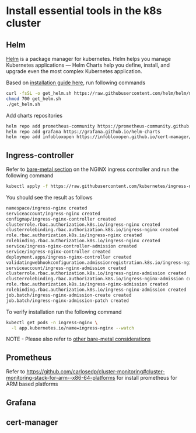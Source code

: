# Install essential tools in the k8s cluster

## Helm

[Helm](https://helm.sh/) is a package manager for kubernetes. Helm helps you manage Kubernetes applications — Helm Charts help you define, install, and upgrade even the most complex Kubernetes application.

Based on [installation guide here](https://helm.sh/docs/intro/install/), run following commands

```bash
curl -fsSL -o get_helm.sh https://raw.githubusercontent.com/helm/helm/master/scripts/get-helm-3
chmod 700 get_helm.sh
./get_helm.sh
```

Add charts repositories

```bash
helm repo add prometheus-community https://prometheus-community.github.io/helm-charts
helm repo add grafana https://grafana.github.io/helm-charts
helm repo add infobloxopen https://infobloxopen.github.io/cert-manager/
```

## Ingress-controller

Refer to [bare-metal section](https://kubernetes.github.io/ingress-nginx/deploy/#bare-metal) on the NGINX ingress controller and run the following command

```bash
kubectl apply -f https://raw.githubusercontent.com/kubernetes/ingress-nginx/controller-v0.47.0/deploy/static/provider/baremetal/deploy.yaml
```

You should see the result as follows 

```bash
namespace/ingress-nginx created
serviceaccount/ingress-nginx created
configmap/ingress-nginx-controller created
clusterrole.rbac.authorization.k8s.io/ingress-nginx created
clusterrolebinding.rbac.authorization.k8s.io/ingress-nginx created
role.rbac.authorization.k8s.io/ingress-nginx created
rolebinding.rbac.authorization.k8s.io/ingress-nginx created
service/ingress-nginx-controller-admission created
service/ingress-nginx-controller created
deployment.apps/ingress-nginx-controller created
validatingwebhookconfiguration.admissionregistration.k8s.io/ingress-nginx-admission created
serviceaccount/ingress-nginx-admission created
clusterrole.rbac.authorization.k8s.io/ingress-nginx-admission created
clusterrolebinding.rbac.authorization.k8s.io/ingress-nginx-admission created
role.rbac.authorization.k8s.io/ingress-nginx-admission created
rolebinding.rbac.authorization.k8s.io/ingress-nginx-admission created
job.batch/ingress-nginx-admission-create created
job.batch/ingress-nginx-admission-patch created
```

To verify installation run the following command

```bash
kubectl get pods -n ingress-nginx \
  -l app.kubernetes.io/name=ingress-nginx --watch
```

NOTE - Please also refer to [other bare-metal considerations](https://kubernetes.github.io/ingress-nginx/deploy/baremetal/)

## Prometheus

Refer to <https://github.com/carlosedp/cluster-monitoring#cluster-monitoring-stack-for-arm--x86-64-platforms> for install prometheus for ARM based platforms


## Grafana

## cert-manager
